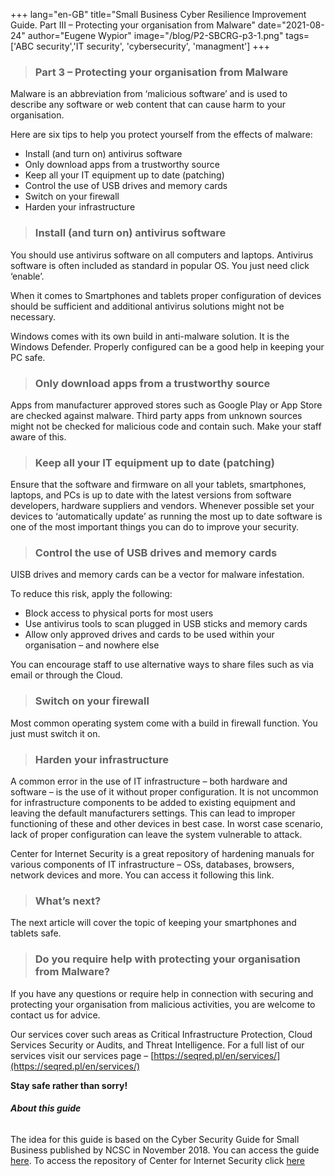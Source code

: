 +++
lang="en-GB"
title="Small Business Cyber Resilience Improvement Guide. Part III – Protecting your organisation from Malware"
date="2021-08-24"
author="Eugene Wypior"
image="/blog/P2-SBCRG-p3-1.png"
tags=['ABC security','IT security', 'cybersecurity', 'managment']
+++

> ### Part 3 – Protecting your organisation from Malware

Malware is an abbreviation from ‘malicious software’ and is used to describe any software or web content that can cause harm to your organisation.

Here are six tips to help you protect yourself from the effects of malware:

*   Install (and turn on) antivirus software
*   Only download apps from a trustworthy source
*   Keep all your IT equipment up to date (patching)
*   Control the use of USB drives and memory cards
*   Switch on your firewall
*   Harden your infrastructure

> ### Install (and turn on) antivirus software

You should use antivirus software on all computers and laptops. Antivirus software is often included as standard in popular OS. You just need click ‘enable’.

When it comes to Smartphones and tablets proper configuration of devices should be sufficient and additional antivirus solutions might not be necessary.

Windows comes with its own build in anti-malware solution. It is the Windows Defender. Properly configured can be a good help in keeping your PC safe.

> ### Only download apps from a trustworthy source  

Apps from manufacturer approved stores such as Google Play or App Store are checked against malware. Third party apps from unknown sources might not be checked for malicious code and contain such. Make your staff aware of this.

> ### Keep all your IT equipment up to date (patching)

Ensure that the software and firmware on all your tablets, smartphones, laptops, and PCs is up to date with the latest versions from software developers, hardware suppliers and vendors. Whenever possible set your devices to ‘automatically update’ as running the most up to date software is one of the most important things you can do to improve your security.

> ### Control the use of USB drives and memory cards

UISB drives and memory cards can be a vector for malware infestation.

To reduce this risk, apply the following:

*   Block access to physical ports for most users
*   Use antivirus tools to scan plugged in USB sticks and memory cards
*   Allow only approved drives and cards to be used within your organisation – and nowhere else

You can encourage staff to use alternative ways to share files such as via email or through the Cloud.

> ### Switch on your firewall

Most common operating system come with a build in firewall function. You just must switch it on.

> ### Harden your infrastructure  

A common error in the use of IT infrastructure – both hardware and software – is the use of it without proper configuration. It is not uncommon for infrastructure components to be added to existing equipment and leaving the default manufacturers settings. This can lead to improper functioning of these and other devices in best case. In worst case scenario, lack of proper configuration can leave the system vulnerable to attack.

Center for Internet Security is a great repository of hardening manuals for various components of IT infrastructure – OSs, databases, browsers, network devices and more. You can access it following this link.

> ### What’s next?  

The next article will cover the topic of keeping your smartphones and tablets safe.

> ### Do you require help with protecting your organisation from Malware?

If you have any questions or require help in connection with securing and protecting your organisation from malicious activities, you are welcome to contact us for advice.

Our services cover such areas as Critical Infrastructure Protection, Cloud Services Security or Audits, and Threat Intelligence. For a full list of our services visit our services page – [https://seqred.pl/en/services/](https://seqred.pl/en/services/)

**Stay safe rather than sorry!**

###### **About this guide**

The idea for this guide is based on the Cyber Security Guide for Small Business published by NCSC in November 2018. You can access the guide [here](https://www.ncsc.gov.uk/collection/small-business-guide). To access the repository of Center for Internet Security click [here](https://www.cisecurity.org/cis-benchmarks/)
